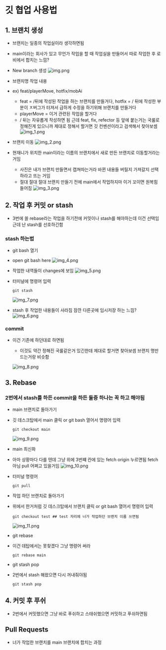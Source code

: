 # 깃 협업 사용법

## 1. 브랜치 생성

- 브랜치는 일종의 작업실이라 생각하면됨
- main이라는 회사가 있고 무언가 작업을 할 때 작업실을 만들어서 따로 작업한 후 로비에서 합치는 느낌?

- New branch  생성
![img.png](ReadMeImage/img0.png)

- 브랜치명 작업 내용
- ex) feat/playerMove, hotfix/mobAi
  - feat = /뒤에 작성된 작업을 하는 브랜치를 만들거다, hotfix = / 뒤에 작성한 부분이 ㅈ버그가 터져서 급하게 수정을 하기위해 브랜치를 만들거다
  - playerMove = 이거 관련된 작업을 할거다
  - / 뒤는 자유롭게 작성하면 됨 근데 feat, fix, refector 등 앞에 붙는거는 국룰로 정해진게 있으니까 제대로 정해서 할거면 깃 컨벤션이라고 검색해서 찾아보셈 
![img_1.png](ReadMeImage/img_1.png)

- 브랜치 이동
![img_2.png](ReadMeImage/img_2.png)

- 현재니가 위치한 main이라는 이름의 브랜치에서 새로 만든 브랜치로 이동할거라는 거임
  - 사진은 내가 브랜치 만들면서 캡쳐따는거라 바뀐 내용들 버릴지 가져갈지 선택하라고 뜨는 거임
  - 절대 절대 절대 브랜치 만들기 전에 main에서 작업하지마 이거 꼬이면 원복힘들어짐
![img_3.png](ReadMeImage/img_3.png)

## 2. 작업 후 커밋 or stash

- 3번에 쓸 rebase라는 작업을 하기전에 커밋이나 stash를 해야하는데 이건 선택임 근데 난 stash를 선호하긴함

### stash 하는법 

- git bash 열기
- open git bash here
![img_4.png](ReadMeImage/img_4.png)

- 작업한 내역들이 changes에 보임
![img_5.png](ReadMeImage/img_5.png)

- 터미널에 명령어 입력
  ```
  git stash
  ```
  ![img_7.png](ReadMeImage/img_7.png)
- stash 후 작업한 내용들이 사라짐 잠깐 다른곳에 임시저장 하는 느낌?
![img_6.png](ReadMeImage/img_6.png)

### commit

- 이건 기존에 하던대로 하면됨
  - 이것도 약간 정해진 국룰같은거 있긴한데 제대로 할거면 찾아보셈 브랜치 명만드는거랑 비슷함

  ![img_8.png](ReadMeImage/img_8.png)

## 3. Rebase
### 2번에서 stash를 하든 commit을 하든 둘중 하나는 꼭 하고 해야됨

- main 브랜치로 돌아가기
- 깃 데스크탑에서 main 클릭 or git bash 열어서 명령어 입력
  ```
  git checkout main
  ```
  ![img_9.png](ReadMeImage/img_9.png)

- main 최신화
- 아마 상황마다 다를 텐데 그냥 위에 3번쨰 칸에 있는 fetch origin 누르면됨 fetch 아님 pull 어쩌고 있을거임
![img_10.png](ReadMeImage/img_10.png)
- 터미널 명령어
  ```
  git pull
  ```
- 작업 하던 브랜치로 돌아가기
- 위에서 한거처럼 깃 데스크탑에서 브랜치 클릭 or git bash 열어서 명령어 입력
  ```
  git checkout test ## test 자리에 너가 작업하던 브랜치 이름 쓰면됨
  ```
  ![img_11.png](ReadMeImage/img_11.png)

- git rebase
- 이건 데탑에서는 못찾겠다 그냥 명령어 써라
  ```
  git rebase main
  ```

- git stash pop
- 2번에서 stash 해왔으면 다시 꺼내줘야됨
  ```
  git stash pop
  ```
## 4. 커밋 후 푸쉬
- 2번에서 커밋했으면 그냥 바로 푸쉬하고 스태쉬했으면 커밋하고 푸쉬하면됨

## Pull Requests

- 너가 작업한 브랜치를 main 브랜치에 합치는 과정